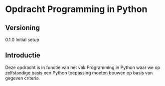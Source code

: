 # Opdracht Programming in Python
## Versioning
0.1.0 Initial setup

## Introductie
Deze opdracht is in functie van het vak Programming in Python waar we op zelfstandige basis een Python toepassing moeten bouwen op basis van gegeven criteria.


